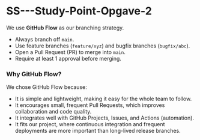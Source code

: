 # SS---Study-Point-Opgave-2

We use **GitHub Flow** as our branching strategy.

- Always branch off `main`.
- Use feature branches (`feature/xyz`) and bugfix branches (`bugfix/abc`).
- Open a Pull Request (PR) to merge into `main`.
- Require at least 1 approval before merging.

### Why GitHub Flow?

We chose GitHub Flow because:

- It is simple and lightweight, making it easy for the whole team to follow.
- It encourages small, frequent Pull Requests, which improves collaboration and code quality.
- It integrates well with GitHub Projects, Issues, and Actions (automation).
- It fits our project, where continuous integration and frequent deployments are more important than long-lived release branches.
